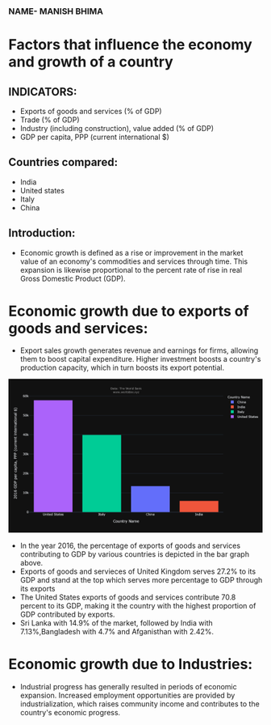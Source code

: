 ### NAME- MANISH BHIMA
# Factors that influence the economy and growth of a country
## INDICATORS:
- Exports of goods and services (% of GDP)
- Trade (% of GDP)
- Industry (including construction), value added (% of GDP)
- GDP per capita, PPP (current international $)

## Countries compared:
- India
- United states
- Italy
- China
## Introduction:
- Economic growth is defined as a rise or improvement in the market value of an economy's commodities and services through time. This expansion is likewise proportional to the percent rate of rise in real Gross Domestic Product (GDP).
# Economic growth due to exports of goods and services:
-  Export sales growth generates revenue and earnings for firms, allowing them to boost capital expenditure. Higher investment boosts a country's production capacity, which in turn boosts its export potential.


![](barplot.png)

- In the year 2016, the percentage of exports of goods and services contributing to GDP by various countries is depicted in the bar graph above.
- Exports of goods and servieces of United Kingdom serves 27.2% to its GDP and stand at the top which serves more percentage to GDP through its exports
- The United States exports of goods and services contribute 70.8 percent to its GDP, making it the country with the highest proportion of GDP contributed by exports.
- Sri Lanka with 14.9% of the market, followed by India with 7.13%,Bangladesh with 4.7% and Afganisthan with 2.42%.
# Economic growth due to Industries:
- Industrial progress has generally resulted in periods of economic expansion. Increased employment opportunities are provided by industrialization, which raises community income and contributes to the country's economic progress.
